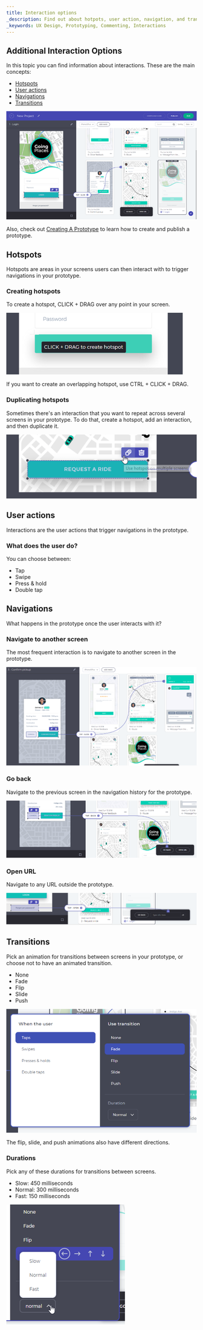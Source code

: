 ```yaml
---
title: Interaction options
_description: Find out about hotpots, user action, navigation, and transitions
_keywords: UX Design, Prototyping, Commenting, Interactions
---
```


##  Additional Interaction Options

In this topic you can find information about interactions. These are the main concepts:

* [Hotspots][a-1]
* [User actions][a-2]
* [Navigations][a-3]
* [Transitions][a-4]

<div class="divider--half"></div>
<img src="../images/Interaction_Options_1.png" srcset="../images/Interaction_Options_1@2x.png 2x" />
<div class="divider--half"></div>
<div class="divider--half"></div>
<div class="divider--half"></div>
<div class="divider--half"></div>
<div class="divider--half"></div>

Also, check out [Creating A Prototype][topic-1] to learn how to create and publish a prototype. 

## Hotspots

Hotspots are areas in your screens users can then interact with to trigger navigations in your prototype.

### Creating hotspots

To create a hotspot, CLICK + DRAG over any point in your screen.

<div class="divider--half"></div>
<img src="../images/Interaction_Options_Hotspot_Tooltip.png" srcset="../images/Interaction_Options_Hotspot_Tooltip@2x.png 2x" />
<div class="divider--half"></div>
<div class="divider--half"></div>
<div class="divider--half"></div>
<div class="divider--half"></div>
<div class="divider--half"></div>

If you want to create an overlapping hotspot, use CTRL + CLICK + DRAG.

### Duplicating hotspots

Sometimes there's an interaction that you want to repeat across several screens in your prototype.
To do that, create a hotspot, add an interaction, and then duplicate it.

<div class="divider--half"></div>
<img src="../images/Interaction_Options_Hotspot_Duplicate.png" srcset="../images/Interaction_Options_Hotspot_Duplicate@2x.png 2x" />
<div class="divider--half"></div>
<div class="divider--half"></div>
<div class="divider--half"></div>
<div class="divider--half"></div>
<div class="divider--half"></div>

## User actions

Interactions are the user actions that trigger navigations in the prototype.

### What does the user do?

You can choose between:
* Tap
* Swipe
* Press & hold
* Double tap

## Navigations

What happens in the prototype once the user interacts with it?

### Navigate to another screen
The most frequent interaction is to navigate to another screen in the prototype.

<div class="divider--half"></div>
<img src="../images/Interaction_Options_Navigate.png" srcset="../images/Interaction_Options_Navigate@2x.png 2x" />
<div class="divider--half"></div>
<div class="divider--half"></div>
<div class="divider--half"></div>
<div class="divider--half"></div>
<div class="divider--half"></div>

### Go back
Navigate to the previous screen in the navigation history for the prototype.

<div class="divider--half"></div>
<img src="../images/Interaction_Options_GoBack.png" srcset="../images/Interaction_Options_GoBack@2x.png 2x" />
<div class="divider--half"></div>
<div class="divider--half"></div>
<div class="divider--half"></div>
<div class="divider--half"></div>
<div class="divider--half"></div>

### Open URL

Navigate to any URL outside the prototype.

<div class="divider--half"></div>
<img src="../images/Interaction_Options_OpenURL.png" srcset="../images/Interaction_Options_OpenURL@2x.png 2x" />
<div class="divider--half"></div>
<div class="divider--half"></div>
<div class="divider--half"></div>
<div class="divider--half"></div>
<div class="divider--half"></div>

## Transitions

Pick an animation for transitions between screens in your prototype, or choose not to have an animated transition.

* None
* Fade
* Flip
* Slide
* Push

<div class="divider--half"></div>
<img src="../images/Interaction_Options_Interaction_Panel.png" srcset="../images/Interaction_Options_Interaction_Panel@2x.png 2x" />
<div class="divider--half"></div>
<div class="divider--half"></div>
<div class="divider--half"></div>
<div class="divider--half"></div>
<div class="divider--half"></div>

The flip, slide, and push animations also have different directions.

### Durations

Pick any of these durations for transitions between screens.

* Slow: 450 milliseconds
* Normal: 300 milliseconds
* Fast: 150 milliseconds

<div class="divider--half"></div>
<img src="../images/Interaction_Options_Durations.png" srcset="../images/Interaction_Options_Durations@2x.png 2x" />
<div class="divider--half"></div>
<div class="divider--half"></div>
<div class="divider--half"></div>
<div class="divider--half"></div>
<div class="divider--half"></div>

[topic-1]: creating-a-prototype.md

[a-1]: #hotspots
[a-2]: #user-actions
[a-3]: #navigations
[a-4]: #transitions